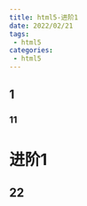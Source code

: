 ```yaml
---
title: html5-进阶1
date: 2022/02/21
tags:
 - html5
categories:
 - html5
---
```

## 1
### 11
# 进阶1
## 22